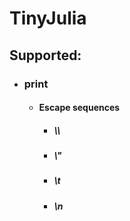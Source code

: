# TinyJulia

## Supported:
- ### print
    - #### Escape sequences
        - ##### \\\\
        - ##### \\"
        - ##### \t
        - ##### \n